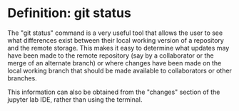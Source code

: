# Definition: git status

The "git status" command is a very useful tool that allows the user to see what differences exist between their local working version of a repository and the remote storage. This makes it easy to determine what updates may have been made to the remote repository (say by a collaborator or the merge of an alternate branch) or where changes have been made on the local working branch that should be made available to collaborators or other branches.

This information can also be obtained from the "changes" section of the jupyter lab IDE, rather than using the terminal.
